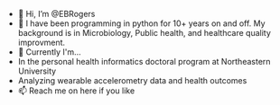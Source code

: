 - 👋 Hi, I’m @EBRogers
- 👀 I have been programming in python for 10+ years on and off. My background is in Microbiology, Public health, and healthcare quality improvment.
- 🌱 Currently I'm...
- In the personal health informatics doctoral program at Northeastern University
- Analyzing wearable accelerometry data and health outcomes
- 📫 Reach me on here if you like
